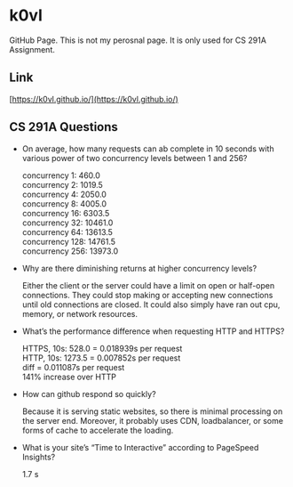 # k0vl

GitHub Page. This is not my perosnal page. It is only used for CS 291A Assignment.

## Link

[https://k0vl.github.io/](https://k0vl.github.io/)

## CS 291A Questions

* On average, how many requests can ab complete in 10 seconds with various power of two concurrency levels between 1 and 256?

  concurrency 1: 460.0\
  concurrency 2: 1019.5\
  concurrency 4: 2050.0\
  concurrency 8: 4005.0\
  concurrency 16: 6303.5\
  concurrency 32: 10461.0\
  concurrency 64: 13613.5\
  concurrency 128: 14761.5\
  concurrency 256: 13973.0

* Why are there diminishing returns at higher concurrency levels?

  Either the client or the server could have a limit on open or half-open connections. They could stop making or accepting new connections until old connections are closed. It could also simply have ran out cpu, memory, or network resources.

* What’s the performance difference when requesting HTTP and HTTPS?

  HTTPS, 10s: 528.0 = 0.018939s per request\
  HTTP, 10s: 1273.5 = 0.007852s per request\
  diff = 0.011087s per request\
  141% increase over HTTP

* How can github respond so quickly?

  Because it is serving static websites, so there is minimal processing on the server end. Moreover, it probably uses CDN, loadbalancer, or some forms of cache to accelerate the loading.

* What is your site’s “Time to Interactive” according to PageSpeed Insights?

  1.7 s


